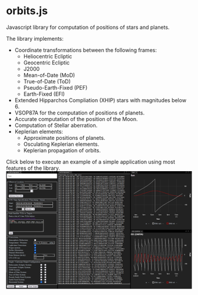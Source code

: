 # orbits.js
Javascript library for computation of positions of stars and planets.

The library implements:
* Coordinate transformations between the following frames:
    * Heliocentric Ecliptic
    * Geocentric Ecliptic
    * J2000
    * Mean-of-Date (MoD)
    * True-of-Date (ToD)
    * Pseudo-Earth-Fixed (PEF)
    * Earth-Fixed (EFI)
* Extended Hipparchos Compliation (XHIP) stars with magnitudes below 6.
* VSOP87A for the computation of positions of planets.
* Accurate computation of the position of the Moon.
* Computation of Stellar aberration.
* Keplerian elements:
    * Approximate positions of planets.
    * Osculating Keplerian elements.
    * Keplerian propagation of orbits.

Click below to execute an example of a simple application using most features of the library.
[![Screenshot.](example_gui/scrshot.png)](https://vsr83.github.io/orbits.js/example_gui/index.html)